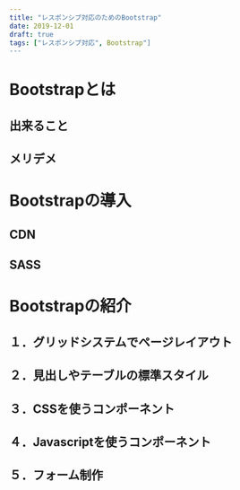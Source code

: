 ```yaml
---
title: "レスポンシブ対応のためのBootstrap"
date: 2019-12-01
draft: true
tags: ["レスポンシブ対応", Bootstrap"]
---
```


# Bootstrapとは

## 出来ること

## メリデメ

# Bootstrapの導入

## CDN

## SASS

## 

# Bootstrapの紹介

## １．グリッドシステムでページレイアウト

## ２．見出しやテーブルの標準スタイル

## ３．CSSを使うコンポーネント

## ４．Javascriptを使うコンポーネント

## ５．フォーム制作





